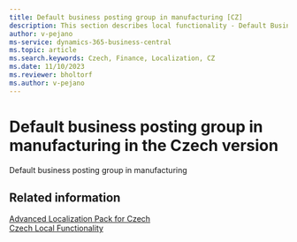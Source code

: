 ```yaml
---
title: Default business posting group in manufacturing [CZ]
description: This section describes local functionality - Default Business Posting Group in Manufacturing in the Czech version of Business Central.
author: v-pejano
ms-service: dynamics-365-business-central
ms.topic: article
ms.search.keywords: Czech, Finance, Localization, CZ
ms.date: 11/10/2023
ms.reviewer: bholtorf
ms.author: v-pejano
---
```


# Default business posting group in manufacturing in the Czech version
Default business posting group in manufacturing

## Related information

[Advanced Localization Pack for Czech](ui-extensions-advanced-localization-pack-cz.md)  
[Czech Local Functionality](czech-local-functionality.md)  
